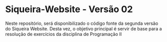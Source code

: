 # Siqueira-Website - Versão 02
Neste repositório, será disponibilizado o código fonte da segunda versão do Siqueira Website. Desta vez, o objetivo principal é servir de base para a resolução de exercícios da disciplina de Programação II
